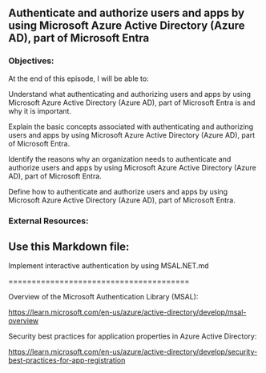 ## Authenticate and authorize users and apps by using Microsoft Azure Active Directory (Azure AD), part of Microsoft Entra


### Objectives:

At the end of this episode, I will be able to:

Understand what authenticating and authorizing users and apps by using Microsoft Azure Active Directory (Azure AD), part of Microsoft Entra is and why it is important.

Explain the basic concepts associated with authenticating and authorizing users and apps by using Microsoft Azure Active Directory (Azure AD), part of Microsoft Entra.

Identify the reasons why an organization needs to authenticate and authorize users and apps by using Microsoft Azure Active Directory (Azure AD), part of Microsoft Entra.

Define how to authenticate and authorize users and apps by using Microsoft Azure Active Directory (Azure AD), part of Microsoft Entra.

### External Resources:

## Use this Markdown file:

Implement interactive authentication by using MSAL.NET.md

=======================================

Overview of the Microsoft Authentication Library (MSAL):

https://learn.microsoft.com/en-us/azure/active-directory/develop/msal-overview


Security best practices for application properties in Azure Active Directory:

https://learn.microsoft.com/en-us/azure/active-directory/develop/security-best-practices-for-app-registration
